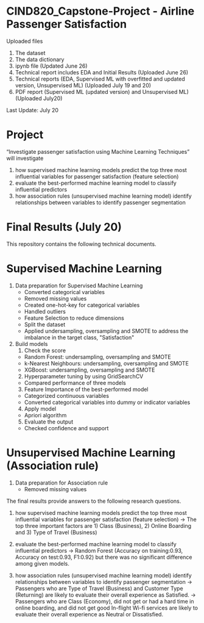 # CIND820_Capstone-Project - Airline Passenger Satisfaction

Uploaded files
1. The dataset
2. The data dictionary
3. ipynb file (Updated June 26)
4. Technical report includes EDA and Initial Results (Uploaded June 26)
5. Technical reports (EDA, Supervised ML with overfitted and updated version, Unsupervised ML) (Uploaded July 19 and 20)
6. PDF report (Supervised ML (updated version) and Unsupervised ML) (Uploaded July20)

Last Update: July 20

# Project
“Investigate passenger satisfaction using Machine Learning Techniques” will investigate 
1) how supervised machine learning models predict the top three most influential variables for passenger satisfaction (feature selection)
2) evaluate the best-performed machine learning model to classify influential predictors
3) how association rules (unsupervised machine learning model) identify relationships between variables to identify passenger segmentation

# Final Results (July 20)

This repository contains the following technical documents. 

# Supervised Machine Learning
1. Data preparation for Supervised Machine Learning
   - Converted categorical variables 
   - Removed missing values
   - Created one-hot-key for categorical variables
   - Handled outliers
   - Feature Selection to reduce dimensions
   - Split the dataset
   - Applied undersampling, oversampling and SMOTE to address the imbalance in the target class, "Satisfaction"
2. Build models
   1. Check the score
   - Random Forest: undersampling, oversampling and SMOTE 
   - k-Nearest Neighbours: undersampling, oversampling and SMOTE 
   - XGBoost: undersampling, oversampling and SMOTE
   2. Hyperparameter tuning by using GridSearchCV
   - Compared performance of three models
   3. Feature Importance of the best-performed model
   - Categorized continuous variables
   - Converted categorical variables into dummy or indicator variables
   4. Apply model
   - Apriori algorithm
   5. Evaluate the output
   - Checked confidence and support
     
# Unsupervised Machine Learning (Association rule) 
1. Data preparation for Association rule
   - Removed missing values
  
The final results provide answers to the following research questions. 

1) how supervised machine learning models predict the top three most influential variables for passenger satisfaction (feature selection)
   -> The top three important factors are 1) Class (Business), 2) Online Boarding and 3) Type of Travel (Business)
   
2) evaluate the best-performed machine learning model to classify influential predictors
   -> Random Forest (Accuracy on training:0.93, Accuracy on test:0.93, F1:0.92) but there was no significant difference among given models. 
   
3) how association rules (unsupervised machine learning model) identify relationships between variables to identify passenger segmentation
   -> Passengers who are Type of Travel (Business) and Customer Type (Returning) are likely to evaluate their overall experience as Satisfied.
   -> Passengers who are Class (Economy), did not get or had a hard time in online boarding, and did not get good In-flight Wi-fi services are likely to evaluate their overall experience as Neutral or Dissatisfied.



